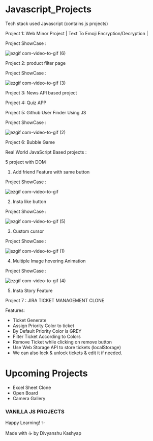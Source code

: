 # Javascript_Projects

Tech stack used Javascript (contains js projects)

Project 1: Web Minor Project | Text To Emoji Encryption/Decryption |

Project ShowCase :

![ezgif com-video-to-gif (6)](https://github.com/Lucky-Kashyap/Javascript_Projects/assets/88204554/2854c664-ab22-40e5-a12a-9ba762fb3dc0)

Project 2: product filter page

Project ShowCase :

![ezgif com-video-to-gif (3)](https://github.com/Lucky-Kashyap/Javascript_Projects/assets/88204554/e38f8755-90c7-4ccd-a11a-b3598639217d)

Project 3: News API based project

Project 4: Quiz APP

Project 5: Github User Finder Using JS

Project ShowCase :

![ezgif com-video-to-gif (2)](https://github.com/Lucky-Kashyap/Javascript_Projects/assets/88204554/4426ace7-dff8-457a-afb0-a897568b0aa0)

Project 6: Bubble Game

Real World JavaScript Based projects :

5 project with DOM

1. Add friend Feature with same button

Project ShowCase :

![ezgif com-video-to-gif](https://github.com/Lucky-Kashyap/Javascript_Projects/assets/88204554/2cee7d1e-38c2-4b3b-a29b-51dd5309021a)

2. Insta like button

Project ShowCase :

![ezgif com-video-to-gif (5)](https://github.com/Lucky-Kashyap/Javascript_Projects/assets/88204554/4681f39b-7399-4ced-b53d-b1e10391af0d)

3. Custom cursor

Project ShowCase :

![ezgif com-video-to-gif (1)](https://github.com/Lucky-Kashyap/Javascript_Projects/assets/88204554/d1022a6c-4afb-436f-abae-ef52aab798db)

4. Multiple Image hovering Animation

Project ShowCase :

![ezgif com-video-to-gif (4)](https://github.com/Lucky-Kashyap/Javascript_Projects/assets/88204554/ac41944d-23d1-4471-b372-268d1eba3868)

5. Insta Story Feature

Project 7 : JIRA TICKET MANAGEMENT CLONE

Features:

- Ticket Generate
- Assign Priority Color to ticket
- By Default Priority Color is GREY
- Filter Ticket According to Colors
- Remove Ticket while clicking on remove button
- Use Web Storage API to store tickets (localStorage)
- We can also lock & unlock tickets & edit it if needed.

# Upcoming Projects

- Excel Sheet Clone
- Open Board
- Camera Gallery

### VANILLA JS PROJECTS

Happy Learning! ✨

Made with ☕️ by Divyanshu Kashyap
